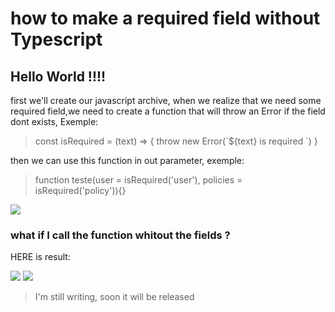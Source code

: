 # how to make a required field without Typescript

## Hello World !!!! 

first we'll create our javascript archive, when we realize that we need some required field,we need to create a function that will throw an Error if the field dont exists, Exemple:

> <p> const isRequired = (text) => { throw new Error(`${text} is required `) } </p>
 
 then we can use this function in out parameter, exemple:
 
> <p> function teste(user = isRequired('user'), policies = isRequired('policy')){}</p>

<img src="https://raw.githubusercontent.com/felipeimp22/JS-required-field-without-Typescript/master/assets/04.png">


### what if I call the function whitout the fields ?
HERE is result:

<img src="https://github.com/felipeimp22/JS-required-field-without-Typescript/blob/master/assets/01.png?raw=true">

<img src="https://github.com/felipeimp22/JS-required-field-without-Typescript/blob/master/assets/03.png?raw=true">


> I'm still writing, soon it will be released
